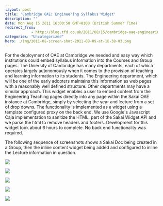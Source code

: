 ```yaml
---
layout: post
title: 'Cambridge OAE: Engineering Syllabus Widget'
description: ""
date: Mon Aug 15 2011 16:00:50 GMT+0100 (British Summer Time)
redirect_from: 
            - http://blog.tfd.co.uk/2011/08/15/cambridge-oae-engineering-syllabus-widget/
categories: "Uncategorized"
hero: ./img/2011-08-screen-shot-2011-08-09-at-18-38-03.png
---
```

For the deployment of OAE at Cambridge we needed and easy way which institutions could embed syllabus information into the Courses and Group pages. The Uniersity of Cambridge has many departments, each of which operates largely autonomously when it comes to the provision of teaching and learning information to its students. The Engineering department, which will be one of the early adopters maintains this information as web pages with a reasonably well defined structure. Other departments may have a simular approach. This widget enables a user to embed content from the Engineering Teaching pages directly into any page within the Sakai OAE instance at Cambridge, simply by selecting the year and lecture from a set of drop downs. The functionality is implemented as a widget using a template configured proxy on the back end. We use Google's Javascript Caja implementation to sanitize the HTML, part of the Sakai Widget API and we parse the html to remove headers and footers. Development for this widget took about 6 hours to complete. No back end functionality was required.

The following sequence of screenshots shows a Sakai Doc being created in a Group, then the inline content widget being added and configured to inline the Lecture information in question.

![](/img/2011/08/screen-shot-2011-08-09-at-18-38-03.png)

![](/img/2011/08/screen-shot-2011-08-09-at-18-38-22.png)

![](/img/2011/08/screen-shot-2011-08-09-at-18-38-35.png)

![](/img/2011/08/screen-shot-2011-08-09-at-18-39-02.png)

![](/img/2011/08/screen-shot-2011-08-09-at-18-39-09.png)

